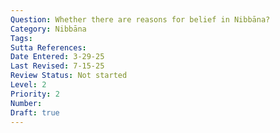 ```yaml
---
Question: Whether there are reasons for belief in Nibbāna?
Category: Nibbāna
Tags:
Sutta References:
Date Entered: 3-29-25
Last Revised: 7-15-25
Review Status: Not started
Level: 2
Priority: 2
Number: 
Draft: true
---
```


<!-- 
Notes:
Discuss the reasoning Joe Schmid has discussed, which is along these lines: that if something varies only in degrees from something that exists, then it is possible. Perhaps, if Nibbāna is just the extinction of the defilements, then this might just be a variance in degree of the defilements we already experience, and thus, perhaps, is possible. -->